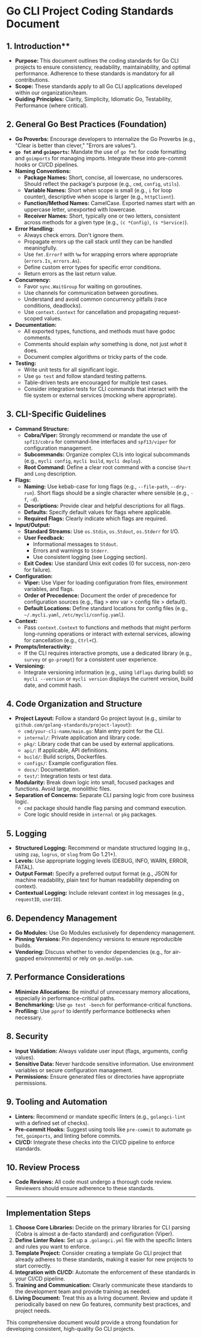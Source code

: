 # Go CLI Project Coding Standards Document

## 1. Introduction**

* **Purpose:** This document outlines the coding standards for Go CLI projects to ensure consistency, readability, maintainability, and optimal performance. Adherence to these standards is mandatory for all contributions.
* **Scope:** These standards apply to all Go CLI applications developed within our organization/team.
* **Guiding Principles:** Clarity, Simplicity, Idiomatic Go, Testability, Performance (where critical).

## 2. General Go Best Practices (Foundation)

* **Go Proverbs:** Encourage developers to internalize the Go Proverbs (e.g., "Clear is better than clever," "Errors are values").
* **`go fmt` and `goimports`:** Mandate the use of `go fmt` for code formatting and `goimports` for managing imports. Integrate these into pre-commit hooks or CI/CD pipelines.
* **Naming Conventions:**
  * **Package Names:** Short, concise, all lowercase, no underscores. Should reflect the package's purpose (e.g., `cmd`, `config`, `utils`).
  * **Variable Names:** Short when scope is small (e.g., `i` for loop counter), descriptive when scope is larger (e.g., `httpClient`).
  * **Function/Method Names:** CamelCase. Exported names start with an uppercase letter, unexported with lowercase.
  * **Receiver Names:** Short, typically one or two letters, consistent across methods for a given type (e.g., `(c *Config)`, `(s *Service)`).
* **Error Handling:**
  * Always check errors. Don't ignore them.
  * Propagate errors up the call stack until they can be handled meaningfully.
  * Use `fmt.Errorf` with `%w` for wrapping errors where appropriate (`errors.Is`, `errors.As`).
  * Define custom error types for specific error conditions.
  * Return errors as the last return value.
* **Concurrency:**
  * Favor `sync.WaitGroup` for waiting on goroutines.
  * Use channels for communication between goroutines.
  * Understand and avoid common concurrency pitfalls (race conditions, deadlocks).
  * Use `context.Context` for cancellation and propagating request-scoped values.
* **Documentation:**
  * All exported types, functions, and methods must have godoc comments.
  * Comments should explain *why* something is done, not just *what* it does.
  * Document complex algorithms or tricky parts of the code.
* **Testing:**
  * Write unit tests for all significant logic.
  * Use `go test` and follow standard testing patterns.
  * Table-driven tests are encouraged for multiple test cases.
  * Consider integration tests for CLI commands that interact with the file system or external services (mocking where appropriate).

## 3. CLI-Specific Guidelines

* **Command Structure:**
  * **Cobra/Viper:** Strongly recommend or mandate the use of `spf13/cobra` for command-line interfaces and `spf13/viper` for configuration management.
  * **Subcommands:** Organize complex CLIs into logical subcommands (e.g., `mycli config`, `mycli build`, `mycli deploy`).
  * **Root Command:** Define a clear root command with a concise `Short` and `Long` description.
* **Flags:**
  * **Naming:** Use kebab-case for long flags (e.g., `--file-path`, `--dry-run`). Short flags should be a single character where sensible (e.g., `-f`, `-d`).
  * **Descriptions:** Provide clear and helpful descriptions for all flags.
  * **Defaults:** Specify default values for flags where applicable.
  * **Required Flags:** Clearly indicate which flags are required.
* **Input/Output:**
  * **Standard Streams:** Use `os.Stdin`, `os.Stdout`, `os.Stderr` for I/O.
  * **User Feedback:**
    * Informational messages to `Stdout`.
    * Errors and warnings to `Stderr`.
    * Use consistent logging (see Logging section).
  * **Exit Codes:** Use standard Unix exit codes (0 for success, non-zero for failure).
* **Configuration:**
  * **Viper:** Use Viper for loading configuration from files, environment variables, and flags.
  * **Order of Precedence:** Document the order of precedence for configuration sources (e.g., flag > env var > config file > default).
  * **Default Locations:** Define standard locations for config files (e.g., `~/.mycli.yaml`, `/etc/mycli/config.yaml`).
* **Context:**
  * Pass `context.Context` to functions and methods that might perform long-running operations or interact with external services, allowing for cancellation (e.g., `Ctrl+C`).
* **Prompts/Interactivity:**
  * If the CLI requires interactive prompts, use a dedicated library (e.g., `survey` or `go-prompt`) for a consistent user experience.
* **Versioning:**
  * Integrate versioning information (e.g., using `ldflags` during build) so `mycli --version` or `mycli version` displays the current version, build date, and commit hash.

## 4. Code Organization and Structure

* **Project Layout:** Follow a standard Go project layout (e.g., similar to `github.com/golang-standards/project-layout`):
  * `cmd/your-cli-name/main.go`: Main entry point for the CLI.
  * `internal/`: Private application and library code.
  * `pkg/`: Library code that can be used by external applications.
  * `api/`: If applicable, API definitions.
  * `build/`: Build scripts, Dockerfiles.
  * `configs/`: Example configuration files.
  * `docs/`: Documentation.
  * `test/`: Integration tests or test data.
* **Modularity:** Break down logic into small, focused packages and functions. Avoid large, monolithic files.
* **Separation of Concerns:** Separate CLI parsing logic from core business logic.
  * `cmd` package should handle flag parsing and command execution.
  * Core logic should reside in `internal` or `pkg` packages.

## 5. Logging

* **Structured Logging:** Recommend or mandate structured logging (e.g., using `zap`, `logrus`, or `slog` from Go 1.21+).
* **Levels:** Use appropriate logging levels (DEBUG, INFO, WARN, ERROR, FATAL).
* **Output Format:** Specify a preferred output format (e.g., JSON for machine readability, plain text for human readability depending on context).
* **Contextual Logging:** Include relevant context in log messages (e.g., `requestID`, `userID`).

## 6. Dependency Management

* **Go Modules:** Use Go Modules exclusively for dependency management.
* **Pinning Versions:** Pin dependency versions to ensure reproducible builds.
* **Vendoring:** Discuss whether to vendor dependencies (e.g., for air-gapped environments) or rely on `go.mod`/`go.sum`.

## 7. Performance Considerations

* **Minimize Allocations:** Be mindful of unnecessary memory allocations, especially in performance-critical paths.
* **Benchmarking:** Use `go test -bench` for performance-critical functions.
* **Profiling:** Use `pprof` to identify performance bottlenecks when necessary.

## 8. Security

* **Input Validation:** Always validate user input (flags, arguments, config values).
* **Sensitive Data:** Never hardcode sensitive information. Use environment variables or secure configuration management.
* **Permissions:** Ensure generated files or directories have appropriate permissions.

## 9. Tooling and Automation

* **Linters:** Recommend or mandate specific linters (e.g., `golangci-lint` with a defined set of checks).
* **Pre-commit Hooks:** Suggest using tools like `pre-commit` to automate `go fmt`, `goimports`, and linting before commits.
* **CI/CD:** Integrate these checks into the CI/CD pipeline to enforce standards.

## 10. Review Process

* **Code Reviews:** All code must undergo a thorough code review. Reviewers should ensure adherence to these standards.

---

## Implementation Steps

1. **Choose Core Libraries:** Decide on the primary libraries for CLI parsing (Cobra is almost a de-facto standard) and configuration (Viper).
2. **Define Linter Rules:** Set up a `.golangci.yml` file with the specific linters and rules you want to enforce.
3. **Template Project:** Consider creating a template Go CLI project that already adheres to these standards, making it easier for new projects to start correctly.
4. **Integration with CI/CD:** Automate the enforcement of these standards in your CI/CD pipeline.
5. **Training and Communication:** Clearly communicate these standards to the development team and provide training as needed.
6. **Living Document:** Treat this as a living document. Review and update it periodically based on new Go features, community best practices, and project needs.

This comprehensive document would provide a strong foundation for developing consistent, high-quality Go CLI projects.
